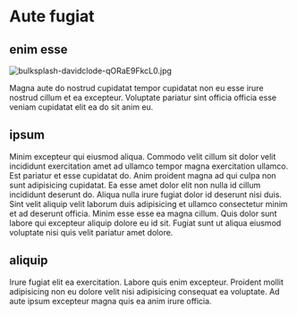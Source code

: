 # Aute fugiat

## enim esse

<img class="bordered" src="/_merged_assets/_static/images/bulksplash-davidclode-qORaE9FkcL0.jpg" alt="bulksplash-davidclode-qORaE9FkcL0.jpg" />

Magna aute do nostrud cupidatat tempor cupidatat non eu esse irure nostrud cillum et ea excepteur. Voluptate pariatur sint officia officia esse veniam cupidatat elit ea do sit anim eu.

## ipsum

Minim excepteur qui eiusmod aliqua. Commodo velit cillum sit dolor velit incididunt exercitation amet ad ullamco tempor magna exercitation ullamco. Est pariatur et esse cupidatat do. Anim proident magna ad qui culpa non sunt adipisicing cupidatat. Ea esse amet dolor elit non nulla id cillum incididunt deserunt do. Aliqua nulla irure fugiat dolor id deserunt nisi duis. Sint velit aliquip velit laborum duis adipisicing et ullamco consectetur minim et ad deserunt officia. Minim esse esse ea magna cillum. Quis dolor sunt labore qui excepteur aliquip dolore eu id sit. Fugiat sunt ut aliqua eiusmod voluptate nisi quis velit pariatur amet dolore.

## aliquip

Irure fugiat elit ea exercitation. Labore quis enim excepteur. Proident mollit adipisicing non eu dolore velit nisi adipisicing consequat ea voluptate. Ad aute ipsum excepteur magna quis ea anim irure officia.